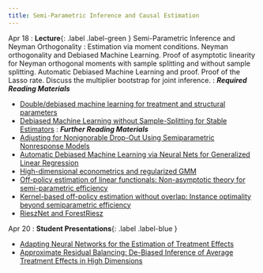 ```yaml
---
title: Semi-Parametric Inference and Causal Estimation
---
```


Apr 18
: **Lecture**{: .label .label-green } Semi-Parametric Inference and Neyman Orthogonality
: Estimation via moment conditions. Neyman orthogonality and Debiased Machine Learning. Proof of asymptotic linearity for Neyman orthogonal moments with sample splitting and without sample splitting. Automatic Debiased Machine Learning and proof. Proof of the Lasso rate. Discuss the multiplier bootstrap for joint inference.
: ***Required Reading Materials***
- [Double/debiased machine learning for treatment and structural parameters](https://academic.oup.com/ectj/article/21/1/C1/5056401)
- [Debiased Machine Learning without Sample-Splitting for Stable Estimators](https://arxiv.org/abs/2206.01825)
: ***Further Reading Materials***
- [Adjusting for Nonignorable Drop-Out Using Semiparametric Nonresponse Models](https://www.jstor.org/stable/2669923)
- [Automatic Debiased Machine Learning via Neural Nets for Generalized Linear Regression](https://arxiv.org/abs/2104.14737)
- [High-dimensional econometrics and regularized GMM](https://arxiv.org/pdf/1806.01888.pdf)
- [Off-policy estimation of linear functionals: Non-asymptotic theory for semi-parametric efficiency](https://arxiv.org/abs/2209.13075)
- [Kernel-based off-policy estimation without overlap: Instance optimality beyond semiparametric efficiency](https://arxiv.org/abs/2301.06240)
- [RieszNet and ForestRiesz](https://proceedings.mlr.press/v162/chernozhukov22a/chernozhukov22a.pdf)

Apr 20
: **Student Presentations**{: .label .label-blue }
- [Adapting Neural Networks for the Estimation of Treatment Effects](https://arxiv.org/abs/1906.02120)
- [Approximate Residual Balancing: De-Biased Inference of Average Treatment Effects in High Dimensions](https://arxiv.org/abs/1604.07125)

